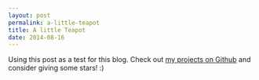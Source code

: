 ```yaml
---
layout: post
permalink: a-little-teapot
title: A little Teapot
date: 2014-08-16
---
```

Using this post as a test for this blog. Check out [my projects on Github](https://github.com/http-teapot) and consider giving some stars! :)
